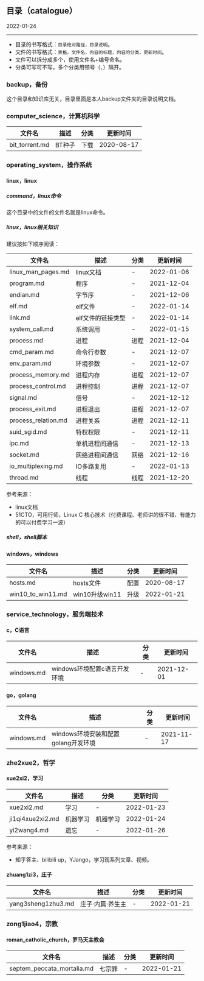 ## 目录（catalogue）

2022-01-24

---

- 目录的书写格式：`目录绝对路径，目录说明`。
- 文件的书写格式：`表格，文件名，内容的标题，内容的分类，更新时间`。
- 文件可以拆分成多个，使用文件名+编号命名。
- 分类可写可不写，多个分类用顿号（、）隔开。

### backup，备份

这个目录和知识库无关，目录里面是本人backup文件夹的目录说明文档。

### computer_science，计算机科学

| 文件名 | 描述 | 分类 | 更新时间 |
| --- | --- | --- | --- |
| bit_torrent.md | BT种子 | 下载 | 2020-08-17 |

### operating_system，操作系统

#### linux，linux

##### command，linux命令

这个目录中的文件的文件名就是linux命令。

##### linux，linux相关知识

建议按如下顺序阅读：

| 文件名 | 描述 | 分类 | 更新时间 |
| --- | --- | --- | --- |
| linux_man_pages.md | linux文档 | - | 2022-01-06 |
| program.md | 程序 | - | 2021-12-04 |
| endian.md | 字节序 | - | 2021-12-06 |
| elf.md | elf文件 | - | 2022-01-14 |
| link.md | elf文件的链接类型 | - | 2022-01-14 |
| system_call.md | 系统调用 | - | 2022-01-15 |
| process.md | 进程 | 进程 | 2021-12-04 |
| cmd_param.md | 命令行参数 | - | 2021-12-07 |
| env_param.md | 环境参数 | - | 2021-12-07 |
| process_memory.md | 进程内存 | 进程 | 2021-12-07 |
| process_control.md | 进程控制 | 进程 | 2021-12-07 |
| signal.md | 信号 | - | 2021-12-12 |
| process_exit.md | 进程退出 | 进程 | 2021-12-07 |
| process_relation.md | 进程关系 | 进程 | 2021-12-11 |
| suid_sgid.md | 特权权限 | - | 2021-12-11 |
| ipc.md | 单机进程间通信 | - | 2021-12-13 |
| socket.md | 网络进程间通信 | 网络 | 2021-12-16 |
| io_multiplexing.md | IO多路复用 | - | 2022-01-13 |
| thread.md | 线程 | 线程 | 2021-12-20 |

参考来源：

- linux文档
- 51CTO，可用行师，Linux C 核心技术（付费课程、老师讲的很不错、有能力的可以付费学习一波）

##### shell，shell脚本

#### windows，windows

| 文件名 | 描述 | 分类 | 更新时间 |
| --- | --- | --- | --- |
| hosts.md | hosts文件 | 配置 | 2020-08-17 |
| win10_to_win11.md | win10升级win11 | 升级 | 2022-01-21 |

### service_technology，服务端技术

#### c，C语言

| 文件名 | 描述 | 分类 | 更新时间 |
| --- | --- | --- | --- |
| windows.md | windows环境配置c语言开发环境 | - | 2021-12-01 |

#### go，golang

| 文件名 | 描述 | 分类 | 更新时间 |
| --- | --- | --- | --- |
| windows.md | windows环境安装和配置golang开发环境 | - | 2021-11-17 |

### zhe2xue2，哲学

#### xue2xi2，学习

| 文件名 | 描述 | 分类 | 更新时间 |
| --- | --- | --- | --- |
| xue2xi2.md | 学习 | - | 2022-01-23 |
| ji1qi4xue2xi2.md | 机器学习 | 机器学习 | 2022-01-24 |
| yi2wang4.md | 遗忘 | - | 2022-01-26 |

参考来源：

- 知乎答主、bilibili up，YJango，学习观系列文章、视频。

#### zhuang1zi3，庄子

| 文件名 | 描述 | 分类 | 更新时间 |
| --- | --- | --- | --- |
| yang3sheng1zhu3.md | 庄子·内篇·养生主 | - | 2022-01-21 |

### zong1jiao4，宗教

#### roman_catholic_church，罗马天主教会

| 文件名 | 描述 | 分类 | 更新时间 |
| --- | --- | --- | --- |
| septem_peccata_mortalia.md | 七宗罪 | - | 2022-01-21 |